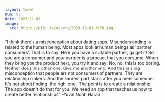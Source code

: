 ```yaml
---
layout: tweet
num: 97
date: 2023-12-01
image:
  src: https://p13i.io/assets/2023-12-01-fc78.jpg
---
```


“I think there's a misconception about dating apps.
Misunderstanding is related to the human being. Most apps
look at human beings as 'partner consumers'. That is to say:
Here you have a suitable partner, go get it! So you are a
consumer and your partner is a product that you consume.
When they bring you the product next, you try it and say:
No, no, this is too boring. Neither does this other one.
Give me another one. And this is a big misconception that
people are not consumers of partners. They are relationship
makers. And the hardest part starts after you meet someone.
It's not about finding 'the right one'. The point is to
create a relationship. The app doesn't do that for you. We
need an app that teaches us how to create better
relationships" -Yuval Noah Harari

